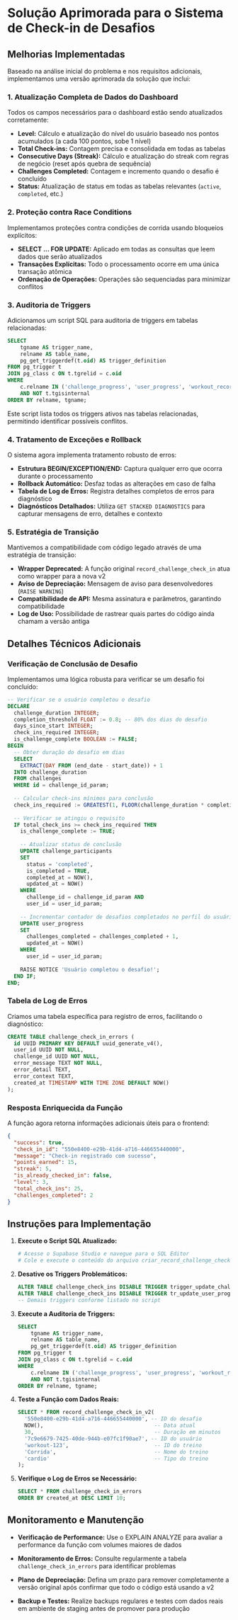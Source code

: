 # Solução Aprimorada para o Sistema de Check-in de Desafios

## Melhorias Implementadas

Baseado na análise inicial do problema e nos requisitos adicionais, implementamos uma versão aprimorada da solução que inclui:

### 1. Atualização Completa de Dados do Dashboard

Todos os campos necessários para o dashboard estão sendo atualizados corretamente:

- **Level:** Cálculo e atualização do nível do usuário baseado nos pontos acumulados (a cada 100 pontos, sobe 1 nível)
- **Total Check-ins:** Contagem precisa e consolidada em todas as tabelas
- **Consecutive Days (Streak):** Cálculo e atualização do streak com regras de negócio (reset após quebra de sequência)
- **Challenges Completed:** Contagem e incremento quando o desafio é concluído
- **Status:** Atualização de status em todas as tabelas relevantes (`active`, `completed`, etc.)

### 2. Proteção contra Race Conditions

Implementamos proteções contra condições de corrida usando bloqueios explícitos:

- **SELECT ... FOR UPDATE:** Aplicado em todas as consultas que leem dados que serão atualizados
- **Transações Explícitas:** Todo o processamento ocorre em uma única transação atômica
- **Ordenação de Operações:** Operações são sequenciadas para minimizar conflitos

### 3. Auditoria de Triggers

Adicionamos um script SQL para auditoria de triggers em tabelas relacionadas:

```sql
SELECT 
    tgname AS trigger_name,
    relname AS table_name,
    pg_get_triggerdef(t.oid) AS trigger_definition
FROM pg_trigger t
JOIN pg_class c ON t.tgrelid = c.oid
WHERE 
    c.relname IN ('challenge_progress', 'user_progress', 'workout_records')
    AND NOT t.tgisinternal
ORDER BY relname, tgname;
```

Este script lista todos os triggers ativos nas tabelas relacionadas, permitindo identificar possíveis conflitos.

### 4. Tratamento de Exceções e Rollback

O sistema agora implementa tratamento robusto de erros:

- **Estrutura BEGIN/EXCEPTION/END:** Captura qualquer erro que ocorra durante o processamento
- **Rollback Automático:** Desfaz todas as alterações em caso de falha
- **Tabela de Log de Erros:** Registra detalhes completos de erros para diagnóstico
- **Diagnósticos Detalhados:** Utiliza `GET STACKED DIAGNOSTICS` para capturar mensagens de erro, detalhes e contexto

### 5. Estratégia de Transição

Mantivemos a compatibilidade com código legado através de uma estratégia de transição:

- **Wrapper Deprecated:** A função original `record_challenge_check_in` atua como wrapper para a nova v2
- **Aviso de Depreciação:** Mensagem de aviso para desenvolvedores (`RAISE WARNING`)
- **Compatibilidade de API:** Mesma assinatura e parâmetros, garantindo compatibilidade
- **Log de Uso:** Possibilidade de rastrear quais partes do código ainda chamam a versão antiga

## Detalhes Técnicos Adicionais

### Verificação de Conclusão de Desafio

Implementamos uma lógica robusta para verificar se um desafio foi concluído:

```sql
-- Verificar se o usuário completou o desafio
DECLARE
  challenge_duration INTEGER;
  completion_threshold FLOAT := 0.8; -- 80% dos dias do desafio
  days_since_start INTEGER;
  check_ins_required INTEGER;
  is_challenge_complete BOOLEAN := FALSE;
BEGIN
  -- Obter duração do desafio em dias
  SELECT 
    EXTRACT(DAY FROM (end_date - start_date)) + 1
  INTO challenge_duration
  FROM challenges
  WHERE id = challenge_id_param;
  
  -- Calcular check-ins mínimos para conclusão
  check_ins_required := GREATEST(1, FLOOR(challenge_duration * completion_threshold));
  
  -- Verificar se atingiu o requisito
  IF total_check_ins >= check_ins_required THEN
    is_challenge_complete := TRUE;
    
    -- Atualizar status de conclusão
    UPDATE challenge_participants
    SET 
      status = 'completed',
      is_completed = TRUE,
      completed_at = NOW(),
      updated_at = NOW()
    WHERE 
      challenge_id = challenge_id_param AND 
      user_id = user_id_param;
      
    -- Incrementar contador de desafios completados no perfil do usuário
    UPDATE user_progress
    SET 
      challenges_completed = challenges_completed + 1,
      updated_at = NOW()
    WHERE 
      user_id = user_id_param;
      
    RAISE NOTICE 'Usuário completou o desafio!';
  END IF;
END;
```

### Tabela de Log de Erros

Criamos uma tabela específica para registro de erros, facilitando o diagnóstico:

```sql
CREATE TABLE challenge_check_in_errors (
  id UUID PRIMARY KEY DEFAULT uuid_generate_v4(),
  user_id UUID NOT NULL,
  challenge_id UUID NOT NULL,
  error_message TEXT NOT NULL,
  error_detail TEXT,
  error_context TEXT,
  created_at TIMESTAMP WITH TIME ZONE DEFAULT NOW()
);
```

### Resposta Enriquecida da Função

A função agora retorna informações adicionais úteis para o frontend:

```json
{
  "success": true,
  "check_in_id": "550e8400-e29b-41d4-a716-446655440000",
  "message": "Check-in registrado com sucesso",
  "points_earned": 15,
  "streak": 5,
  "is_already_checked_in": false,
  "level": 3,
  "total_check_ins": 25,
  "challenges_completed": 2
}
```

## Instruções para Implementação

1. **Execute o Script SQL Atualizado:**
   ```bash
   # Acesse o Supabase Studio e navegue para o SQL Editor
   # Cole e execute o conteúdo do arquivo criar_record_challenge_check_in_v2_atualizado.sql
   ```

2. **Desative os Triggers Problemáticos:**
   ```sql
   ALTER TABLE challenge_check_ins DISABLE TRIGGER trigger_update_challenge_ranking;
   ALTER TABLE challenge_check_ins DISABLE TRIGGER tr_update_user_progress_on_checkin;
   -- Demais triggers conforme listado no script
   ```

3. **Execute a Auditoria de Triggers:**
   ```sql
   SELECT 
       tgname AS trigger_name,
       relname AS table_name,
       pg_get_triggerdef(t.oid) AS trigger_definition
   FROM pg_trigger t
   JOIN pg_class c ON t.tgrelid = c.oid
   WHERE 
       c.relname IN ('challenge_progress', 'user_progress', 'workout_records')
       AND NOT t.tgisinternal
   ORDER BY relname, tgname;
   ```

4. **Teste a Função com Dados Reais:**
   ```sql
   SELECT * FROM record_challenge_check_in_v2(
     '550e8400-e29b-41d4-a716-446655440000', -- ID do desafio
     NOW(),                                   -- Data atual
     30,                                      -- Duração em minutos
     '7c9e6679-7425-40de-944b-e07fc1f90ae7', -- ID do usuário
     'workout-123',                           -- ID do treino
     'Corrida',                               -- Nome do treino
     'cardio'                                 -- Tipo do treino
   );
   ```

5. **Verifique o Log de Erros se Necessário:**
   ```sql
   SELECT * FROM challenge_check_in_errors
   ORDER BY created_at DESC LIMIT 10;
   ```

## Monitoramento e Manutenção

- **Verificação de Performance:**
  Use o EXPLAIN ANALYZE para avaliar a performance da função com volumes maiores de dados

- **Monitoramento de Erros:**
  Consulte regularmente a tabela `challenge_check_in_errors` para identificar problemas

- **Plano de Depreciação:**
  Defina um prazo para remover completamente a versão original após confirmar que todo o código está usando a v2

- **Backup e Testes:**
  Realize backups regulares e testes com dados reais em ambiente de staging antes de promover para produção 